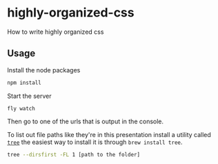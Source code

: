 # highly-organized-css
How to write highly organized css

## Usage

Install the node packages

```bash
npm install
```

Start the server

```
fly watch
```

Then go to one of the urls that is output in the console.


To list out file paths like they're in this presentation install a utility called [`tree`](http://mama.indstate.edu/users/ice/tree/) the easiest way to install it is through `brew install tree`.

```bash
tree --dirsfirst -FL 1 [path to the folder]
```